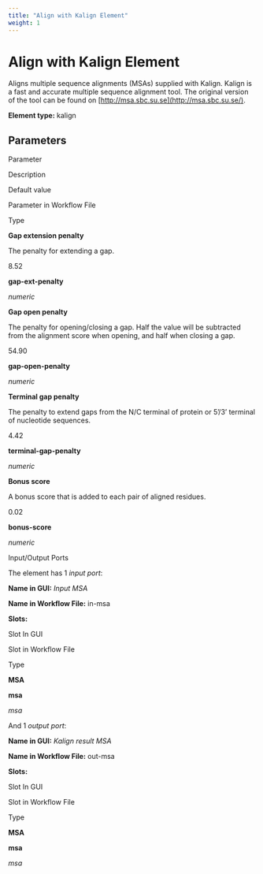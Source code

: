 ```yaml
---
title: "Align with Kalign Element"
weight: 1
---
```



# Align with Kalign Element

Aligns multiple sequence alignments (MSAs) supplied with Kalign. Kalign is a fast and accurate multiple sequence alignment tool. The original version of the tool can be found on [http://msa.sbc.su.se](http://msa.sbc.su.se/).

**Element type:** kalign

Parameters
----------

Parameter

Description

Default value

Parameter in Workflow File

Type

**Gap extension penalty**

The penalty for extending a gap.

8.52

**gap-ext-penalty**

_numeric_

**Gap open penalty**

The penalty for opening/closing a gap. Half the value will be subtracted from the alignment score when opening, and half when closing a gap.

54.90

**gap-open-penalty**

_numeric_

**Terminal gap penalty**

The penalty to extend gaps from the N/C terminal of protein or 5’/3’ terminal of nucleotide sequences.

4.42

**terminal-gap-penalty**

_numeric_

**Bonus score**

A bonus score that is added to each pair of aligned residues.

0.02

**bonus-score**

_numeric_



Input/Output Ports

The element has 1 _input port_:

**Name in GUI:** _Input MSA_

**Name in Workflow File:** in-msa

**Slots:**

Slot In GUI

Slot in Workflow File

Type

**MSA**

**msa**

_msa_

And 1 _output port_:

**Name in GUI:** _Kalign result MSA_

**Name in Workflow File:** out-msa

**Slots:**

Slot In GUI

Slot in Workflow File

Type

**MSA**

**msa**

_msa_
